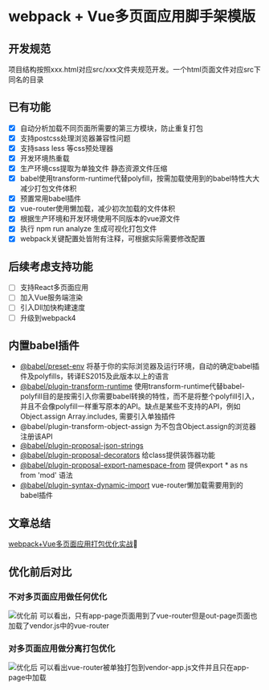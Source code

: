 # webpack + Vue多页面应用脚手架模版

## 开发规范
项目结构按照xxx.html对应src/xxx文件夹规范开发。一个html页面文件对应src下同名的目录

## 已有功能
- [x] 自动分析加载不同页面所需要的第三方模块，防止重复打包
- [x] 支持postcss处理浏览器兼容性问题
- [x] 支持sass less 等css预处理器
- [x] 开发环境热重载
- [x] 生产环境css提取为单独文件 静态资源文件压缩
- [x] babel使用transform-runtime代替polyfill，按需加载使用到的babel特性大大减少打包文件体积
- [x] 预置常用babel插件
- [x] vue-router使用懒加载，减少初次加载的文件体积
- [x] 根据生产环境和开发环境使用不同版本的vue源文件
- [x] 执行 npm run analyze 生成可视化打包文件
- [x] webpack关键配置处皆附有注释，可根据实际需要修改配置

## 后续考虑支持功能
- [ ] 支持React多页面应用
- [ ] 加入Vue服务端渲染
- [ ] 引入Dll加快构建速度
- [ ] 升级到webpack4

## 内置babel插件
- [@babel/preset-env](https://www.baidu.com/link?url=YV7CjHPZWlg3fWk_p5qwdHx4vQgYJDAXb_ldokM4tf1P-ItVo0piyqPdxcY6_JrnAL4sa7Whs7uNJpUaWWcIo_&wd=&eqid=e4b71adc00003376000000045bf8247e) 将基于你的实际浏览器及运行环境，自动的确定babel插件及polyfills，转译ES2015及此版本以上的语言
- [@babel/plugin-transform-runtime](https://babeljs.io/docs/en/babel-plugin-transform-runtime/) 使用transform-runtime代替babel-polyfill目的是按需引入你需要babel转换的特性，而不是将整个polyfill引入，并且不会像polyfill一样重写原本的API。缺点是某些不支持的API，例如Object.assign Array.includes, 需要引入单独插件
- @babel/plugin-transform-object-assign 为不包含Object.assign的浏览器注册该API
- [@babel/plugin-proposal-json-strings](https://babeljs.io/docs/en/next/babel-plugin-proposal-json-strings.html)
- [@babel/plugin-proposal-decorators](http://npm.taobao.org/package/babel-plugin-transform-decorators-legacy) 给class提供装饰器功能
- [@babel/plugin-proposal-export-namespace-from](https://babeljs.io/docs/en/next/babel-plugin-proposal-export-namespace-from.html) 提供export * as ns from 'mod' 语法
- [@babel/plugin-syntax-dynamic-import](https://babeljs.io/docs/en/babel-plugin-syntax-dynamic-import/) vue-router懒加载需要用到的babel插件

## 文章总结
[webpack+Vue多页面应用打包优化实战](https://zhuanlan.zhihu.com/p/46971923)

## 优化前后对比

### 不对多页面应用做任何优化

![优化前](https://img.alicdn.com/tfs/TB1ak1Np4TpK1RjSZR0XXbEwXXa-2874-1580.png)
可以看出，只有app-page页面用到了vue-router但是out-page页面也加载了vendor.js中的vue-router

### 对多页面应用做分离打包优化
![优化后](https://img.alicdn.com/tfs/TB1z5qSp3HqK1RjSZJnXXbNLpXa-2874-1570.png)
可以看出vue-router被单独打包到vendor-app.js文件并且只在app-page中加载
